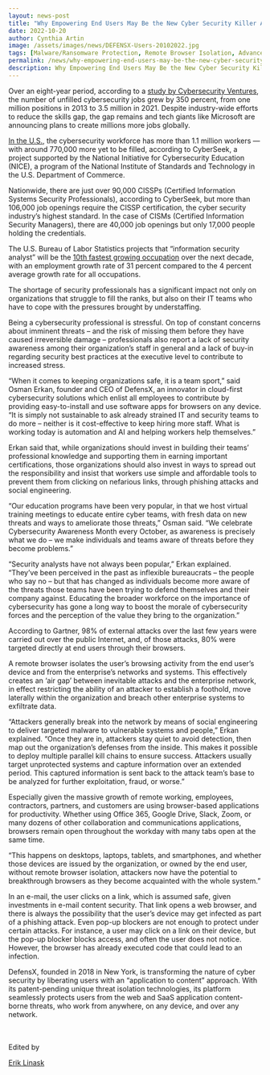 ```yaml
---
layout: news-post
title: "Why Empowering End Users May Be the New Cyber Security Killer App"
date: 2022-10-20
author: Cynthia Artin
image: /assets/images/news/DEFENSX-Users-20102022.jpg
tags: [Malware/Ransomware Protection, Remote Browser Isolation, Advanced URL Protection, File Isolation, SaaS Access Protection]
permalink: /news/why-empowering-end-users-may-be-the-new-cyber-security-killer-app/
description: Why Empowering End Users May Be the New Cyber Security Killer App
---
```



 
 
 
<p>Over an eight-year period, according to a&nbsp;<a target="_blank" href="https://www.einpresswire.com/article/556075599/cybersecurity-jobs-report-3-5-million-openings-through-2025">study by Cybersecurity Ventures</a>, the number of unfilled cybersecurity jobs grew by 350 percent, from one million positions in 2013 to 3.5 million in 2021. Despite industry-wide efforts to reduce the skills gap, the gap remains and tech giants like Microsoft are announcing plans to create millions more jobs globally.</p>
<p><a target="_blank" href="https://www.cyberseek.org/heatmap.html">In the U.S.</a>,&nbsp;the cybersecurity workforce has more than 1.1 million workers — with around 770,000 more yet to be filled, according to CyberSeek, a project supported by the National Initiative for Cybersecurity Education (NICE), a program of the National Institute of Standards and Technology in the U.S. Department of Commerce.</p>
<p>Nationwide, there are just over 90,000 CISSPs (Certified Information Systems Security Professionals), according to CyberSeek, but more than 106,000 job openings require the CISSP certification, the cyber security industry’s highest standard. In the case of CISMs (Certified Information Security Managers), there are 40,000 job openings but only 17,000 people holding the credentials.</p>
<p>The U.S. Bureau of Labor Statistics projects that “information security analyst” will be the&nbsp;<a target="_blank" href="https://www.cnn.com/2021/05/28/tech/cybersecurity-labor-shortage/index.html">10th fastest growing occupation</a>&nbsp;over the next decade, with an employment growth rate of 31 percent compared to the 4 percent average growth rate for all occupations.</p>
<p>The shortage of security professionals has a significant impact not only on organizations that struggle to fill the ranks, but also on their IT teams who have to cope with the pressures brought by understaffing.</p>
<p>Being a cybersecurity professional is stressful. On top of constant concerns about imminent threats – and the risk of missing them before they have caused irreversible damage – professionals also report a lack of security awareness among their organization’s staff in general and a lack of buy-in regarding security best practices at the executive level to contribute to increased stress.</p>
<p>“When it comes to keeping organizations safe, it is a team sport,” said Osman Erkan, founder and CEO of DefensX, an innovator in cloud-first cybersecurity solutions which enlist all employees to contribute by providing easy-to-install and use software apps for browsers on any device. “It is simply not sustainable to ask already strained IT and security teams to do more – neither is it cost-effective to keep hiring more staff. What is working today is automation and AI and helping workers help themselves.”</p>
<p>Erkan said that, while organizations should invest in building their teams’ professional knowledge and supporting them in earning important certifications, those organizations should also invest in ways to spread out the responsibility and insist that workers use simple and affordable tools to prevent them from clicking on nefarious links, through phishing attacks and social engineering.</p>
<p>“Our education programs have been very popular, in that we host virtual training meetings to educate entire cyber teams, with fresh data on new threats and ways to ameliorate those threats,” Osman said. “We celebrate Cybersecurity Awareness Month every October, as awareness is precisely what we do – we make individuals and teams aware of threats before they become problems.”</p>
<p>“Security analysts have not always been popular,” Erkan explained. “They’ve been perceived in the past as inflexible bureaucrats – the people who say no – but that has changed as individuals become more aware of the threats those teams have been trying to defend themselves and their company against. Educating the broader workforce on the importance of cybersecurity has gone a long way to boost the morale of cybersecurity forces and the perception of the value they bring to the organization.”</p>
<p>According to Gartner, 98% of external attacks over the last few years were carried out over the public Internet, and, of those attacks, 80% were targeted directly at end users through their browsers.</p>
<p>A remote browser isolates the user’s browsing activity from the end user’s device and from the enterprise’s networks and systems. This effectively creates an ‘air gap’ between inevitable attacks and the enterprise network, in effect restricting the ability of an attacker to establish a foothold, move laterally within the organization and breach other enterprise systems to exfiltrate data.</p>
<p>“Attackers generally break into the network by means of social engineering to deliver targeted malware to vulnerable systems and people,” Erkan explained. “Once they are in, attackers stay quiet to avoid detection, then map out the organization’s defenses from the inside. This makes it possible to deploy multiple parallel kill chains to ensure success. Attackers usually target unprotected systems and capture information over an extended period. This captured information is sent back to the attack team’s base to be analyzed for further exploitation, fraud, or worse.”</p>
<p>Especially given the massive growth of remote working, employees, contractors, partners, and customers are using browser-based applications for productivity. Whether using Office 365, Google Drive, Slack, Zoom, or many dozens of other collaboration and communications applications, browsers remain open throughout the workday with many tabs open at the same time.</p>
<p>“This happens on desktops, laptops, tablets, and smartphones, and whether those devices are issued by the organization, or owned by the end user, without remote browser isolation, attackers now have the potential to breakthrough browsers as they become acquainted with the whole system.”</p>
<p>In an e-mail, the user clicks on a link, which is assumed safe, given investments in e-mail content security. That link opens a web browser, and there is always the possibility that the user’s device may get infected as part of a phishing attack. Even pop-up blockers are not enough to protect under certain attacks. For instance, a user may click on a link on their device, but the pop-up blocker blocks access, and often the user does not notice. However, the browser has already executed code that could lead to an infection.</p>
<p>DefensX, founded in 2018 in New York, is transforming the nature of cyber security by liberating users with an “application to content” approach. With its patent-pending unique threat isolation technologies, its platform seamlessly protects users from the web and SaaS application content-borne threats, who work from anywhere, on any device, and over any network.</p>
<p><br> <br>Edited by</p>
<a target="_blank" href="https://www.msptoday.com/columnist.aspx?id=100047&amp;nm=Erik%20Linask">Erik Linask</a> 